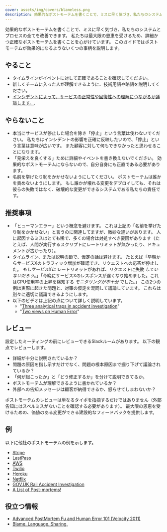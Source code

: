 ```yaml
---
cover: assets/img/covers/blameless.png
description: 効果的なポストモーテムを書くことで、ミスに早く気づき、私たちのシステムとプロセスの全てを改善できます。私たちは最大限の恩恵を受けるため、詳細かつ正確なポストモーテムを書くことを心がけています。このガイドではポストモーテムが効果的になるようないくつの事柄を説明します。
---
```


効果的なポストモーテムを書くことで、ミスに早く気づき、私たちのシステムとプロセスの全てを改善できます。
私たちは最大限の恩恵を受けるため、詳細かつ正確なポストモーテムを書くことを心がけています。
このガイドではポストモーテムが効果的になるようないくつの事柄を説明します。

## やること

* タイムラインがイベントに対して正確であることを確認してください。
* 新しくチームに入った人が理解できるように、技術用語や略語を説明してください。
* [インシデントによって、サービスの正常性や回復性への理解につながるか議論します。](https://www.pagerduty.com/blog/postmortem-understand-service-reliability/).

## やらないこと

* 本当にサービスが停止した場合を除き「停止」という言葉は使わないでください。
  私たちはインシデントの影響を正確に反映したいので、「停止」という言葉は意味が広いです。
  また顧客に対して何もできなかったと思わせることになります。
* 「見栄えを良くする」ために詳細やイベントを書き換えないでください。
  効果的なポストモーテムにならないので、自分自身にも正直である必要があります。
* 名前を挙げたり恥をかかせないようにしてください。
  ポストモーテムは誰かを責めないようにします。
  もし誰かが壊れる変更をデプロイしても、それは彼らの失敗ではなく、破壊的な変更ができるシステムである私たちの責任です。


## 推奨事項

* 「ヒューマンエラー」という概念を避けます。
  これは上記の「名前を挙げたり恥をかかせない」と言うのに関連してますが、微妙な違いがあります。
  人に起因するミスはとても稀で、多くの場合は対処すべき要因があります（たとえば、人間が実行するスクリプトにレートリミットが無かったり、ドキュメントが古かったり）。
* タイムライン、または説明の節で、仮定の話は避けます。
  たとえば「早朝からサービスXのトラフィック増加が確認でき、リクエストへの応答が停止した。 _*もしサービスXに*_ レートリミットがあれば、リクエストに失敗 _*していないだろう*_。」「今晩にサービスXのレスポンスが遅くなり始めました。これはCPU使用率の上昇を検知する _*モニタリングが不十分*_ でした。」
  この2つの例は実際に起きた問題と、対策の仮定を混同して議論しています。
  これらは別々に適切に議論できるようにします。
* 以下のビデオは上記の点について詳しく説明しています。
    * "[Three analytical traps in accident investigation](https://www.youtube.com/watch?v=TqaFT-0cY7U)"
    * "[Two views on Human Error](https://www.youtube.com/watch?v=rHeukoWWtQ8)"

## レビュー

設定したミーティングの前にレビューできるSlackルームがあります。
以下の観点でレビューします。

* 詳細が十分に説明されているか？
* 問題の原因を指し示すだけでなく、問題の根本原因まで掘り下げて議論されているか？
* 「何が起こったか」と「どう修正するか」を分けて説明できてるか。
* ポストモーテムが理解できるように書かれているか？
* 外部への告知メッセージは顧客が納得できるか、怒らせてしまわないか？

ポストモーテムのレビューは単なるタイポを指摘するだけではありません（外部告知にはスペルミスがないことを確認する必要があります）。
最大限の恩恵を受けるための、価値のある変更ができる建設的なフィードバックを提供します。

## 例

以下に他社のポストモーテムの例を示します。

* [Stripe](https://support.stripe.com/questions/outage-postmortem-2015-10-08-utc)
* [LastPass](https://blog.lastpass.com/2015/06/lastpass-security-notice.html/comment-page-2/)
* [AWS](https://aws.amazon.com/message/5467D2/)
* [Twilio](https://www.twilio.com/blog/2013/07/billing-incident-post-mortem-breakdown-analysis-and-root-cause.html)
* [Heroku](https://status.heroku.com/incidents/151)
* [Netflix](http://techblog.netflix.com/2012/10/post-mortem-of-october-222012-aws.html)
* [GOV.UK Rail Accident Investigation](https://www.gov.uk/government/publications/kyle-beck-safety-digest/near-miss-at-kyle-beck-3-august-2016)
* [A List of Post-mortems!](https://github.com/danluu/post-mortems)

## 役立つ情報

* [Advanced PostMortem Fu and Human Error 101 (Velocity 2011)](http://www.slideshare.net/jallspaw/advanced-postmortem-fu-and-human-error-101-velocity-2011)
* [Blame. Language. Sharing.](http://fractio.nl/2015/10/30/blame-language-sharing/)
